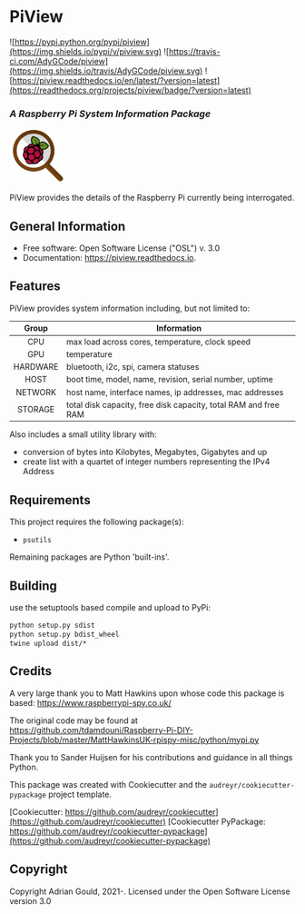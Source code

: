 # PiView

![https://pypi.python.org/pypi/piview](https://img.shields.io/pypi/v/piview.svg)
![https://travis-ci.com/AdyGCode/piview](https://img.shields.io/travis/AdyGCode/piview.svg)
![https://piview.readthedocs.io/en/latest/?version=latest](https://readthedocs.org/projects/piview/badge/?version=latest)

### *A Raspberry Pi System Information Package*

<img src="https://raw.githubusercontent.com/AdyGCode/piview/master/PiView.svg" width="96"
height="96" />

PiView provides the details of the Raspberry Pi currently being interrogated.

## General Information

* Free software: Open Software License ("OSL") v. 3.0
* Documentation: https://piview.readthedocs.io.


## Features

PiView provides system information including, but not limited to:

|  Group   | Information                                                           |
|:--------:|-----------------------------------------------------------------------|
| CPU      | max load across cores, temperature, clock speed                       |
| GPU      | temperature                                                           |
| HARDWARE | bluetooth, i2c, spi, camera statuses                                  |
| HOST     | boot time, model, name, revision, serial number, uptime               |
| NETWORK  | host name, interface names, ip addresses, mac addresses               |
| STORAGE  | total disk capacity, free disk capacity, total RAM and free RAM       |

Also includes a small utility library with:

- conversion of bytes into Kilobytes, Megabytes, Gigabytes and up
- create list with a quartet of integer numbers representing the IPv4 Address


## Requirements

This project requires the following package(s):

* `psutils`

Remaining packages are Python 'built-ins'.

## Building

use the setuptools based compile and upload to PyPi:

```shell
python setup.py sdist
python setup.py bdist_wheel
twine upload dist/*
```

## Credits

A very large thank you to Matt Hawkins upon whose code this package is based: https://www.raspberrypi-spy.co.uk/

The original code may be found at https://github.com/tdamdouni/Raspberry-Pi-DIY-Projects/blob/master/MattHawkinsUK-rpispy-misc/python/mypi.py

Thank you to Sander Huijsen for his contributions and guidance in all things Python.

This package was created with Cookiecutter and the `audreyr/cookiecutter-pypackage` project template.

[Cookiecutter: https://github.com/audreyr/cookiecutter](https://github.com/audreyr/cookiecutter)
[Cookiecutter PyPackage: https://github.com/audreyr/cookiecutter-pypackage](https://github.com/audreyr/cookiecutter-pypackage)


## Copyright

Copyright Adrian Gould, 2021-. Licensed under
the Open Software License version 3.0
